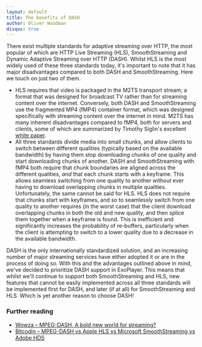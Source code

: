 ```yaml
---
layout: default
title: The benefits of DASH
author: Oliver Woodman
disqus: true
---
```


There exist multiple standards for adaptive streaming over HTTP, the most popular of which are
HTTP Live Streaming (HLS), SmoothStreaming and Dynamic Adaptive Streaming over HTTP (DASH). Whilst
HLS is the most widely used of these three standards today, it's important to note that it has major
disadvantages compared to both DASH and SmoothStreaming. Here we touch on just two of them.

<!--more-->

* HLS requires that video is packaged in the M2TS transport stream; a format that was designed
  for broadcast TV rather than for streaming content over the internet. Conversely, both DASH and
  SmoothStreaming use the fragmented MP4 (fMP4) container format, which was designed specifically
  with streaming content over the internet in mind. M2TS has many inherent disadvantages compared to
  fMP4, both for servers and clients, some of which are summarized by Timothy Siglin's excellent
  [white paper](http://184.168.176.117/reports-public/Adobe/20111116-fMP4-Adobe-Microsoft.pdf).
* All three standards divide media into small chunks, and allow clients to switch between different
  qualities (typically based on the available bandwidth) by having them stop downloading chunks of
  one quality and start downloading chunks of another. DASH and SmoothStreaming with fMP4 both
  require that chunk boundaries are aligned across the different qualities, *and* that each chunk
  starts with a keyframe. This allows seamless switching from one quality to another without ever
  having to download overlapping chunks in multiple qualities. Unfortunately, the same cannot be
  said for HLS. HLS does not require that chunks start with keyframes, and so to seamlessly switch
  from one quality to another requires (in the worst case) that the client download overlapping
  chunks in both the old and new quality, and then splice them together when a keyframe is found.
  This is inefficient and significantly increases the probability of re-buffers, particularly when
  the client is attempting to switch to a lower quality due to a decrease in the available
  bandwidth.

DASH is the only internationally standardized solution, and an increasing number of major streaming
services have either adopted it or are in the process of doing so. With this and the advantages
outlined above in mind, we've decided to prioritize DASH support in ExoPlayer. This means that
whilst we'll continue to support both SmoothStreaming and HLS, new features that cannot be easily
implemented across all three standards will be implemented first for DASH, and later (if at all) for
SmoothStreaming and HLS. Which is yet another reason to choose DASH!

### Further reading ###

* [Wowza &ndash; MPEG-DASH, A bold new world for streaming?](http://www.wowza.com/blog/mpeg-dash-a-bold-new-world-for-streaming)
* [Bitcodin &ndash; MPEG-DASH vs Apple HLS vs Microsoft SmoothStreaming vs Adobe HDS](http://www.bitcodin.com/blog/2015/03/mpeg-dash-vs-apple-hls-vs-microsoft-smooth-streaming-vs-adobe-hds/)
